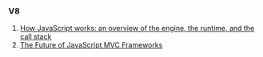 ### V8
1. [How JavaScript works: an overview of the engine, the runtime, and the call stack](https://blog.sessionstack.com/how-does-javascript-actually-work-part-1-b0bacc073cf)
2. [The Future of JavaScript MVC Frameworks](http://swannodette.github.io/2013/12/17/the-future-of-javascript-mvcs)

